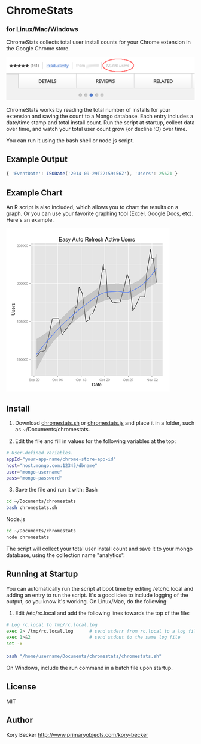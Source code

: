 ChromeStats
=========
### for Linux/Mac/Windows

ChromeStats collects total user install counts for your Chrome extension in the Google Chrome store.

![Screenshot 1](https://raw.githubusercontent.com/primaryobjects/chromestats/master/images/chromestats-1.png)

ChromeStats works by reading the total number of installs for your extension and saving the count to a Mongo database. Each entry includes a date/time stamp and total install count. Run the script at startup, collect data over time, and watch your total user count grow (or decline :O) over time.

You can run it using the bash shell or node.js script.

Example Output
---

```javascript
{ 'EventDate': ISODate('2014-09-29T22:59:56Z'), 'Users': 25621 }
```

Example Chart
---

An R script is also included, which allows you to chart the results on a graph. Or you can use your favorite graphing tool (Excel, Google Docs, etc). Here's an example.

![Screenshot 2](https://raw.githubusercontent.com/primaryobjects/chromestats/master/images/analytics.png)

Install
---

1. Download [chromestats.sh](https://raw.githubusercontent.com/primaryobjects/chromestats/master/chromestats.sh) or [chromestats.js](https://raw.githubusercontent.com/primaryobjects/chromestats/master/chromestats.js) and place it in a folder, such as ~/Documents/chromestats.

2. Edit the file and fill in values for the following variables at the top:

 ```sh
 # User-defined variables.
 appId="your-app-name/chrome-store-app-id"
 host="host.mongo.com:12345/dbname"
 user="mongo-username"
 pass="mongo-password"
 ```

3. Save the file and run it with:
 Bash
 ```sh
 cd ~/Documents/chromestats
 bash chromestats.sh
 ```

 Node.js
 ```sh
 cd ~/Documents/chromestats
 node chromestats
 ```

The script will collect your total user install count and save it to your mongo database, using the collection name "analytics".

Running at Startup
---

You can automatically run the script at boot time by editing /etc/rc.local and adding an entry to run the script. It's a good idea to include logging of the output, so you know it's working. On Linux/Mac, do the following:

1. Edit /etc/rc.local and add the following lines towards the top of the file:
 ```sh
 # Log rc.local to tmp/rc.local.log
 exec 2> /tmp/rc.local.log      # send stderr from rc.local to a log file
 exec 1>&2                      # send stdout to the same log file
 set -x
 
 bash "/home/username/Documents/chromestats/chromestats.sh"
 ```

On Windows, include the run command in a batch file upon startup.

License
----

MIT

Author
----
Kory Becker
http://www.primaryobjects.com/kory-becker
